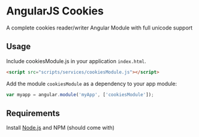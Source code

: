 AngularJS Cookies
=================

A complete cookies reader/writer Angular Module with full unicode support

Usage
-----
Include cookiesModule.js in your application `index.html`.

```html
<script src="scripts/services/cookiesModule.js"></script>
```

Add the module `cookiesModule` as a dependency to your app module:

```js
var myapp = angular.module('myApp', ['cookiesModule']);
```

Requirements
-----

Install [Node.js](http://nodejs.org/) and NPM (should come with)
